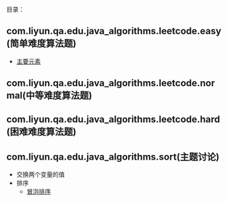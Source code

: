 目录：

## com.liyun.qa.edu.java_algorithms.leetcode.easy(简单难度算法题)

- [主要元素](https://com.liyun.qa.edu.java_algorithms.leetcode-cn.com/problems/find-majority-element-lcci/)

## com.liyun.qa.edu.java_algorithms.leetcode.normal(中等难度算法题) 


## com.liyun.qa.edu.java_algorithms.leetcode.hard(困难难度算法题)


## com.liyun.qa.edu.java_algorithms.sort(主题讨论)

- 交换两个变量的值
- 排序
    - [冒泡排序](doc/com.liyun.qa.edu.java_algorithms.sort/BubbleSort.md)
